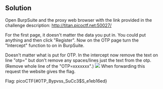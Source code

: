 <h2>Solution</h2>

Open BurpSuite and the proxy web browser with the link provided in the challenge description: http://titan.picoctf.net:50027/

For the first page, it doesn't matter the data you put in. You could put anything and then click "Register". Now on the OTP page turn the "Intercept" function to on in BurpSuite.

Doesn't matter what is put for OTP. In the intercept now remove the text on line "otp=" but don't remove any spaces/lines just the text from the otp. (Remove whole line of the "OTP=xxxxxxx".)
<img src="image/afterOTP.png" />
When forwarding this request the website gives the flag.

Flag: picoCTF{#0TP_Bypvss_SuCc3$S_e1eb16ed}
